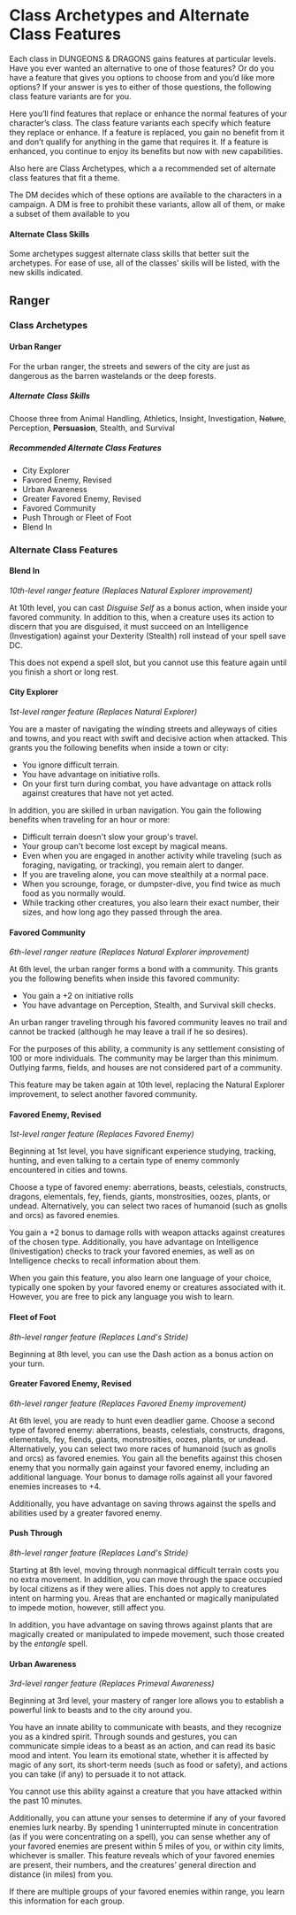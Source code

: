 # Class Archetypes and Alternate Class Features
Each class in DUNGEONS & DRAGONS gains features at particular levels. Have you ever wanted an alternative to one of those features? Or do you have a feature that gives you options to choose from and you’d like more options? If
your answer is yes to either of those questions, the following class feature variants are for you.

Here you’ll find features that replace or enhance the normal features of your character’s class. The class feature variants each specify which feature they replace or enhance. If a feature is replaced, you gain no benefit from it and don’t qualify for anything in the game that requires it. If a feature is enhanced, you continue to enjoy its benefits but now with new capabilities.

Also here are Class Archetypes, which a a recommended set of alternate class features that fit a theme.

The DM decides which of these options are available to the characters in a campaign. A DM is free to prohibit these variants, allow all of them, or make a subset of them available to you

#### Alternate Class Skills
Some archetypes suggest alternate class skills that better suit the archetypes.  For ease of use, all of the classes' skills will be listed, with the new skills indicated.


## Ranger
### Class Archetypes
#### Urban Ranger
For the urban ranger, the streets and sewers of the city are just as dangerous as the barren wastelands or the deep forests.

##### Alternate Class Skills
Choose three from Animal Handling, Athletics, Insight, Investigation, ~~Nature~~, Perception, **Persuasion**, Stealth, and Survival

##### Recommended Alternate Class Features
* City Explorer
* Favored Enemy, Revised
* Urban Awareness
* Greater Favored Enemy, Revised
* Favored Community
* Push Through or Fleet of Foot
* Blend In


### Alternate Class Features
#### Blend In
*10th-level ranger feature (Replaces Natural Explorer improvement)*

At 10th level, you can cast *Disguise Self* as a bonus action, when inside your favored community.  In addition to this, when a creature uses its action to discern that you are disguised, it must succeed on an Intelligence (Investigation) against your Dexterity (Stealth) roll instead of your spell save DC.

This does not expend a spell slot, but you cannot use this feature again until you finish a short or long rest.

#### City Explorer
*1st-level ranger feature (Replaces Natural Explorer)*

You	are a master of navigating the winding streets and alleyways of cities and towns, and you react with swift and decisive action when attacked. This grants you the following benefits when inside a town or city:
* You ignore difficult terrain.
* You have advantage on initiative rolls.
* On your first turn during combat, you have advantage on attack rolls against creatures that have not yet acted.

In addition, you are skilled in urban navigation.  You gain the following benefits when traveling for an hour or more:
* Difficult terrain doesn't slow your group's travel.
* Your group can't become lost except by magical means.
* Even when you are engaged in another activity while traveling (such as foraging, navigating, or tracking), you remain alert to danger.
* If you are traveling alone, you can move stealthily at a normal pace.
* When you scrounge, forage, or dumpster-dive, you find twice as much food as you normally would.
* While tracking other creatures, you also learn their exact number, their sizes, and how long ago they passed through the area.

#### Favored Community
*6th-level ranger reature (Replaces Natural Explorer improvement)*

At 6th level, the urban ranger forms a bond with a community. This grants you the following benefits when inside this favored community:
* You gain a +2 on initiative rolls
* You have advantage on Perception, Stealth, and Survival skill checks.

An urban ranger traveling through his favored community leaves no trail and cannot be tracked (although he may leave a trail if he so desires).

For the purposes of this ability, a community is any settlement consisting of 100 or more individuals. The community may be larger than this minimum. Outlying farms, fields, and houses are not considered part of a community.

This feature may be taken again at 10th level, replacing the Natural Explorer improvement, to select another favored community.

#### Favored Enemy, Revised
*1st-level ranger feature (Replaces Favored Enemy)*

Beginning at 1st level, you have significant experience studying, tracking, hunting, and even
talking to a certain type of enemy commonly encountered in cities and towns.

Choose a type of favored enemy: aberrations, beasts, celestials, constructs, dragons, elementals, fey, fiends, giants, monstrosities, oozes, plants, or undead. Alternatively, you can select two races of humanoid (such as gnolls and orcs) as favored enemies.

You gain a +2 bonus to damage rolls with weapon attacks against creatures of the chosen type. Additionally, you have advantage on Intelligence (Inivestigation) checks to track your favored enemies, as well as on Intelligence checks to recall information about them.

When you gain this feature, you also learn one language of your choice, typically one spoken by your favored enemy or creatures associated with it. However, you are free to pick any language you wish to learn.

#### Fleet of Foot
*8th-level ranger feature (Replaces Land's Stride)*

Beginning at 8th level, you can use the Dash action as a bonus action on your turn.

#### Greater Favored Enemy, Revised
*6th-level ranger feature (Replaces Favored Enemy improvement)*

At 6th level, you are ready to hunt even deadlier game. Choose a second type of favored enemy: aberrations, beasts, celestials, constructs, dragons, elementals, fey, fiends, giants, monstrosities, oozes, plants, or undead. Alternatively, you can select two more races of humanoid (such as gnolls and orcs) as favored enemies. You gain	all	the benefits against this chosen enemy that you normally gain against your favored enemy, including an additional language. Your bonus to damage rolls against all your favored enemies increases to +4.

Additionally, you have advantage on saving throws against the spells and abilities used by a greater favored enemy.

#### Push Through
*8th-level ranger feature (Replaces Land's Stride)*

Starting at 8th level, moving through nonmagical difficult terrain costs you no extra movement. In addition, you can move through the space occupied by local citizens as if they were allies. This does not apply to creatures intent on harming you. Areas that are enchanted or magically manipulated to impede motion, however, still affect you.

In addition, you have advantage on saving throws against plants that are magically created or manipulated to impede movement, such those created by the *entangle* spell.

#### Urban Awareness
*3rd-level ranger feature (Replaces Primeval Awareness)*

Beginning at 3rd level, your mastery of ranger lore allows you to establish a powerful link to beasts and to the city around you.

You have an innate ability to communicate with beasts, and they recognize you as a kindred spirit. Through sounds and gestures, you can communicate simple ideas to a beast as an action, and can read its basic mood and intent. You learn its	emotional state, whether it is affected by magic of any sort, its short-term needs (such as food or safety), and actions you can take (if any) to persuade it to not attack.

You cannot use this ability against a creature that you have attacked within the past 10 minutes.

Additionally, you can attune your senses to determine if any of your favored enemies lurk nearby. By spending 1 uninterrupted minute in concentration (as if you were concentrating on a spell), you can sense whether any of your favored enemies are present within 5 miles of you, or within city limits, whichever is smaller. This feature reveals which of your favored enemies are present, their numbers, and the creatures’ general direction and distance (in miles) from you.

If there are multiple groups of your favored enemies within range, you learn this information for each group.

